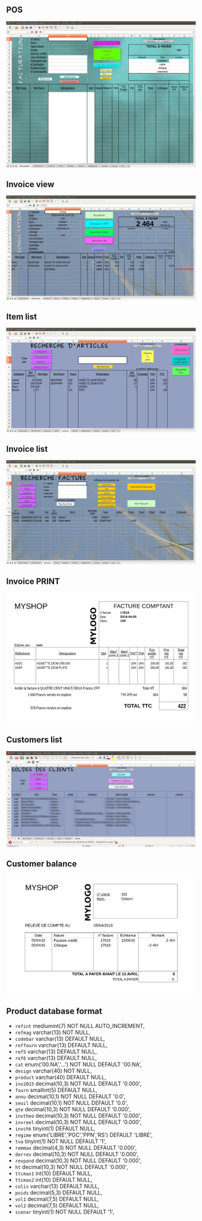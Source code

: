 ## POS
![POS](https://github.com/Nick689/CustomPOS/blob/master/Preview/Facturation.png)

## Invoice view
![Invoice view](https://github.com/Nick689/CustomPOS/blob/master/Preview/Affichage%20facture.png)

## Item list
![Item list](https://github.com/Nick689/CustomPOS/blob/master/Preview/Liste%20articles.png)

## Invoice list
![Invoice list](https://github.com/Nick689/CustomPOS/blob/master/Preview/Liste%20factures.png)

## Invoice PRINT
![PRINT](https://github.com/Nick689/CustomPOS/blob/master/Preview/Invoice.png)

## Customers list
![Clients](https://github.com/Nick689/CustomPOS/blob/master/Preview/Clients.jpg)

## Customer balance
![balance](https://github.com/Nick689/CustomPOS/blob/master/Preview/Balance.png)


## Product database format
*  `refint` mediumint(7) NOT NULL AUTO_INCREMENT,
*  `refmag` varchar(13) NOT NULL,
*  `codebar` varchar(13) DEFAULT NULL,
*  `reffourn` varchar(13) DEFAULT NULL,
*  `ref5` varchar(13) DEFAULT NULL,
*  `ref6` varchar(13) DEFAULT NULL,
*  `cat` enum('00.NA','...') NOT NULL DEFAULT '00.NA',
*  `design` varchar(40) NOT NULL,
*  `product` varchar(40) DEFAULT NULL,
*  `inv2015` decimal(10,3) NOT NULL DEFAULT '0.000',
*  `fourn` smallint(5) DEFAULT NULL,
*  `annu` decimal(10,1) NOT NULL DEFAULT '0.0',
*  `seuil` decimal(10,1) NOT NULL DEFAULT '0.0',
*  `qte` decimal(10,3) NOT NULL DEFAULT '0.000',
*  `invtheo` decimal(10,3) NOT NULL DEFAULT '0.000',
*  `invreel` decimal(10,3) NOT NULL DEFAULT '0.000',
*  `invchk` tinyint(1) DEFAULT NULL,
*  `regime` enum('LIBRE','PGC','PPN','RS') DEFAULT 'LIBRE',
*  `tva` tinyint(1) NOT NULL DEFAULT '1',
*  `remmax` decimal(4,3) NOT NULL DEFAULT '0.000',
*  `derrev` decimal(10,3) NOT NULL DEFAULT '0.000',
*  `revpond` decimal(10,3) NOT NULL DEFAULT '0.000',
*  `ht` decimal(10,3) NOT NULL DEFAULT '0.000',
*  `ttcmax1` int(10) DEFAULT NULL,
*  `ttcmax2` int(10) DEFAULT NULL,
*  `colis` varchar(13) DEFAULT NULL,
*  `poids` decimal(5,3) DEFAULT NULL,
*  `vol1` decimal(7,5) DEFAULT NULL,
*  `vol2` decimal(7,5) DEFAULT NULL,
*  `scenar` tinyint(1) NOT NULL DEFAULT '1',
